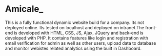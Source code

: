 # Amicale_
This is a fully functional dynamic website build for a company. Its not deployed online. Its tested on localhost and deployed on intranet.The front-end is developed with HTML, CSS, JS, Ajax, JQuery and back-end is developed with PHP. It contains features like login and registration with email verification for admin as well as other users, upload data to database and monitor webistes related analytics using the built in Dashboard.
